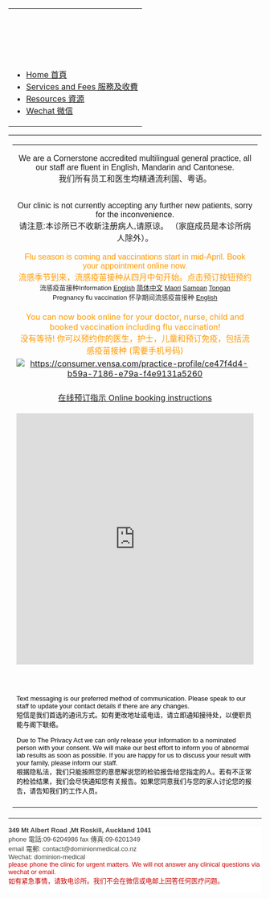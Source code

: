 <!DOCTYPE html PUBLIC "-//W3C//DTD XHTML 1.0 Transitional//EN" "http://www.w3.org/TR/xhtml1/DTD/xhtml1-transitional.dtd">
<html xmlns="http://www.w3.org/1999/xhtml" itemscope="" itemtype="http://schema.org/WebPage">
<head>
<meta http-equiv="content-type" content="text/html; charset=UTF-8" />
<meta http-equiv="X-UA-Compatible" content="chrome=1" />



<script type="text/javascript">
                window.jstiming.load.tick('scl');
              </script>
<meta name="title" content="Dominion Medical Centre" />
<meta itemprop="name" content="Dominion Medical Centre" />
<meta property="og:title" content="Dominion Medical Centre" />
<style type="text/css">
</style>
<link rel="stylesheet" type="text/css" href="http://www.gstatic.com/sites/p/279d5c/system/app/themes/charcoal/standard-css-charcoal-ltr-ltr.css" />
<link rel="stylesheet" type="text/css" href="_/rsrc/1521704837000/system/app/css/overlay.css?cb=charcoal38a100150goog-ws-nav-nosidecontent30themedefaultcenter" />
<link rel="stylesheet" type="text/css" href="_/rsrc/1521704837000/system/app/css/camelot/allthemes-view.css" />
<!--[if IE]>
          <link rel="stylesheet" type="text/css" href="/system/app/css/camelot/allthemes%2die.css" />
        <![endif]-->
<title>Dominion Medical Centre</title>
<meta itemprop="image" content="http://www.dominionmedical.co.nz/_/rsrc/1522470524641/test/vensa-make-an-appointment-button-CH.PNG" />
<meta property="og:image" content="http://www.dominionmedical.co.nz/_/rsrc/1522470524641/test/vensa-make-an-appointment-button-CH.PNG" />
<script type="text/javascript">
                window.jstiming.load.tick('cl');
              </script>
</head>
<body xmlns="http://www.google.com/ns/jotspot" id="body" class=" en            ">
<div id="sites-page-toolbar" class="sites-header-divider">
<div xmlns="http://www.w3.org/1999/xhtml" id="sites-status" class="sites-status" style="display:none;"><div id="sites-notice" class="sites-notice" role="status" aria-live="assertive"> </div></div>
</div>
<div id="sites-chrome-everything-scrollbar">
<div id="sites-chrome-everything" class="">
<div id="sites-chrome-page-wrapper" style="direction: ltr">
<div id="sites-chrome-page-wrapper-inside">
<div xmlns="http://www.w3.org/1999/xhtml" id="sites-chrome-header-wrapper" style="">
<table id="sites-chrome-header" class="sites-layout-hbox-centered" cellspacing="0" style="">
<tr class="sites-header-primary-row" id="sites-chrome-userheader">
<td id="sites-header-title" class="sites-header-title-centered " role="banner" style="height: 100px"><div class="sites-header-cell-buffer-wrapper"><h2></h2></div></td>
</tr>
<tr class="sites-header-secondary-row" id="sites-chrome-horizontal-nav">
<td colspan="2" id="sites-chrome-header-horizontal-nav-container" role="navigation">
<div class="sites-header-nav"><ul class="sites-header-nav-container-links"><li class="current"><a class="sites-navigation-link current" href="test">Home 首頁</a></li><li class="unselected"><a class="sites-navigation-link unselected" href="new-fees">Services and Fees 服務及收費</a></li><li class="unselected"><a class="sites-navigation-link unselected" href="resources">Resources 資源</a></li><li class="unselected"><a class="sites-navigation-link unselected" href="wechat">Wechat 微信</a></li></ul><div style="clear: both;"></div></div>
</td>
</tr>
</table>
</div>
<div id="sites-chrome-main-wrapper">
<div id="sites-chrome-main-wrapper-inside">
<table id="sites-chrome-main" class="sites-layout-hbox" cellspacing="0" cellpadding="{scmCellpadding}" border="0">
<tr>
<td id="sites-chrome-sidebar-left" class="sites-layout-sidebar-left" style="display: none; width: 150px">
</td>
<td id="sites-canvas-wrapper">
<div id="sites-canvas" role="main">
<div id="goog-ws-editor-toolbar-container"> </div>
<div xmlns="http://www.w3.org/1999/xhtml" id="title-crumbs" style="display: none;">
</div>
<h3 xmlns="http://www.w3.org/1999/xhtml" id="sites-page-title-header" style="display: none;" align="left">
<span id="sites-page-title" dir="ltr" tabindex="-1" style="outline: none">Home 首頁</span>
</h3>
<div id="sites-canvas-main" class="sites-canvas-main">
<div id="sites-canvas-main-content">
<table xmlns="http://www.w3.org/1999/xhtml" cellspacing="0" class="sites-layout-name-one-column sites-layout-hbox"><tbody><tr><td class="sites-layout-tile sites-tile-name-content-1"><div dir="ltr"><div><span title=""><font face="arial, sans-serif" size="3"><p style="text-align:center"><font style="font-weight:normal">We are a Cornerstone accredited multilingual general practice, all our staff are fluent in English, Mandarin and Cantonese.<br /></font><font style="font-weight:normal">我们所有员工和医生均精通流利国、粤语。</font></p><div style="text-align:center"><div></div></div><div style="text-align:center"><br /></div><div style="text-align:center">Our clinic is not currently accepting any further new patients, sorry for the inconvenience.</div></font></span><div style="text-align:center"><div><font face="arial, sans-serif" size="3">请注意:本诊所已不收新注册病人,请原谅。 （家庭成员是本诊所病人除外）。</font></div><div><font face="arial, sans-serif" size="3"><br /></font></div><div><font color="#ff9900" face="arial, sans-serif" size="3">Flu season is coming and vaccinations start in mid-April. Book your appointment online now.</font></div><div><span style="font-family:inherit;font-size:16px;white-space:pre-wrap;background-color:transparent"><font color="#ff9900">流感季节到来，流感疫苗接种从四月中旬开始。点击预订按钮预约</font></span></div><div><div style="text-align:center"><font face="arial, sans-serif"><font size="2"><span style="color:rgb(33,33,33);white-space:pre-wrap;background-color:transparent">流感疫苗接种</span><span style="background-color:transparent">I</span></font><span style="font-size:small;background-color:transparent">nformation </span><a href="https://www.fightflu.co.nz/faq" rel="nofollow" style="font-size:small;background-color:transparent">English</a><span style="font-size:small;background-color:transparent"> </span><a href="https://www.influenza.org.nz/sites/default/files/PN702132%20Simple%20flu%20resource%20A5%20format%20FINAL%20FINAL%2013%20Feb%202017%20CHS%20PLAIN%20Final.pdf" rel="nofollow" style="font-size:small;background-color:transparent">简体中文</a><span style="font-size:small;background-color:transparent"> </span><a href="https://www.influenza.org.nz/sites/default/files/PN702132%20Simple%20flu%20resource%20A5%20format%20FINAL%20FINAL%2013%20Feb%202017%20MAO%20PLAIN%20MACRONS%20Final.pdf" rel="nofollow" style="font-size:small;background-color:transparent">Maori</a><span style="font-size:small;background-color:transparent"> </span><a href="https://www.influenza.org.nz/sites/default/files/PN702132%20Simple%20flu%20resource%20A5%20format%20FINAL%20FINAL%2013%20Feb%202017%20SAM%20PLAIN%20Final.pdf" rel="nofollow" style="font-size:small;background-color:transparent">Samoan</a><span style="font-size:small;background-color:transparent"> </span><a href="https://www.influenza.org.nz/sites/default/files/PN702132%20Simple%20flu%20resource%20A5%20format%20FINAL%20FINAL%2013%20Feb%202017%20TONG%20PLAIN%20Final.pdf" rel="nofollow" style="font-size:small;background-color:transparent">Tongan</a></font></div><div style="text-align:center"><font face="arial, sans-serif" size="2">Pregnancy flu vaccination <span style="color:rgb(33,33,33);white-space:pre-wrap;background-color:transparent">怀孕期间流感疫苗接种 <a href="https://www.influenza.org.nz/sites/default/files/2018%20Flu%20Pregnancy%20Brochure%20Update%20Spreads.pdf" rel="nofollow">English</a></span></font></div></div><div><br /></div><div><font color="#ff9900">You can now book online for your doctor, nurse, child and booked vaccination including flu vaccination!</font></div><div><font color="#ff9900" size="3"><span style="font-family:inherit;white-space:pre-wrap;background-color:transparent">没有等待! </span><span style="background-color:transparent"><span style="white-space:pre-wrap">你可以预约你的医生，护士，儿童和预订免疫，包括流感疫苗接种 (</span></span></font><span style="font-family:inherit;text-align:left;white-space:pre-wrap;background-color:transparent"><font color="#ff9900" size="3">需要手机号码)</font></span></div></div></div><div><font color="#3e413c" style="background-color:transparent;font-size:13px"><span style="font-size:medium"><div style="display:block;text-align:center;margin:5px auto 0px"><a href="https://consumer.vensa.com/practice-profile/ce47f4d4-b59a-7186-e79a-f4e9131a5260" imageanchor="1" target="_blank"><img alt="https://consumer.vensa.com/practice-profile/ce47f4d4-b59a-7186-e79a-f4e9131a5260" border="0" src="website/_/rsrc/1283597801983/home/vensa_appt.PNG" /></a>     </div><div style="display:block;text-align:center;margin:5px auto 0px"><a href="online-booking-instruction.html">在线预订指示 Online booking instructions</a></div><br /></span></font></div><div><div class="sites-embed-align-center-wrapping-off"><div class="sites-embed-border-off sites-embed sites-embed-full-width" style="width:100%;"><div class="sites-embed-object-title" style="display:none;">Dominion Medical Centre</div><div class="sites-embed-content sites-embed-type-map"><iframe src="https://maps.google.com/?ll=-36.903623%2C174.74004&amp;spn=0.004324%2C0.01502&amp;ie=UTF8&amp;hl=en_GB&amp;z=16&amp;t=roadmap&amp;sll=-36.903623%2C174.74004&amp;sspn=0.004324%2C0.01502&amp;q=349%20Mount%20Albert%20Rd%2C%20Mount%20Roskill%2C%20Auckland%201441%2C%20New%20Zealand%20(Dominion%20Medical%20Centre)&amp;output=embed" title="Dominion Medical Centre" width="100%" height="500" frameborder="0" class="map_embed" scrolling="no"></iframe></div></div></div></div><div><br /></div><div><br /></div><div><br /></div><div><span style="font-family:arial,sans-serif;font-size:small;background-color:transparent"><div style="display:inline!important"><font color="#000000">Text messaging is our preferred method of communication. Please speak to our staff to update your contact details if there are any changes. </font></div></span></div><div><font face="arial, sans-serif" size="2"><div><div><span style="background-color:transparent"><div style="display:inline!important"><font color="#000000">短信是我们首选的通讯方式。如有更改地址或电话，请立即通知接待处，以便职员能与阁下联络。</font></div></span></div><div><font color="#000000"><br /></font></div><div><font color="#000000">Due to The Privacy Act we can only release your information to a nominated person with your consent. We will make our best effort to inform you of abnormal lab results as soon as possible. If you are happy for us to discuss your result with your family, please inform our staff. </font></div><div><span style="font-weight:bold;background-color:transparent"><div style="display:inline!important"><font color="#000000" style="font-weight:normal">根据隐私法，我们只能按照您的意愿解说您的检验报告给您指定的人。若有不正常的检验结果，我们会尽快通知您有关报告。如果您同意我们与您的家人讨论您的报告，请告知我们的工作人员。</font><br /></div></span></div></div></font></div><div dir="ltr"><br /></div></div></td></tr></tbody></table>
</div> 
</div> 
<div id="sites-canvas-bottom-panel">
<div id="sites-attachments-container">
</div>
</div>
</div> 
</td> 
</tr>
</table> 
</div> 
</div> 
<div id="sites-chrome-footer-wrapper">
<div id="sites-chrome-footer-wrapper-inside">
<div id="sites-chrome-footer">
<div xmlns="http://www.w3.org/1999/xhtml" class="sites-subfooter"><div class="sites-subfooter-content"><div dir="ltr"><div style="color:rgb(62,65,60);font-size:13.3333px;background-color:rgb(255,255,255)"><font face="arial, sans-serif" style="font-size:13px"><div style="font-weight:bold"><font size="2" style="color:rgb(0,0,0);font-weight:400"><span style="color:rgb(62,65,60);font-weight:bold;background-color:transparent">349 Mt Albert Road </span><span style="color:rgb(62,65,60);font-weight:bold;background-color:transparent">,Mt Rosk</span></font><span style="background-color:transparent">ill, </span><span style="background-color:transparent">Auckland </span><span style="background-color:transparent">1041</span></div></font><font face="arial, sans-serif" style="font-size:13px"><div style="font-weight:bold"><div style="font-size:medium;font-weight:400;font-family:Arial,Verdana,sans-serif"><font face="arial, sans-serif" size="2"><span style="background-color:transparent">phone 電話:</span><span style="background-color:transparent">09-6204986 </span><span style="background-color:transparent">fax 傳真:</span><span style="background-color:transparent">09-6201</span></font><span style="background-color:transparent;font-family:arial,sans-serif;font-size:small">349</span></div><div style="font-size:medium;font-weight:400;font-family:Arial,Verdana,sans-serif"><font face="arial, sans-serif" size="2"><span style="background-color:transparent">email 電郵: </span><span style="background-color:transparent">contact@do</span></font><span style="font-family:arial,sans-serif;font-size:small;background-color:transparent">minionmedical.co.nz </span></div><div style="font-size:medium;font-weight:400;font-family:Arial,Verdana,sans-serif"><span style="font-family:arial,sans-serif;font-size:small;background-color:transparent">Wechat: </span><span style="font-family:arial,sans-serif;font-size:small;background-color:transparent">dominion-medical</span></div><div style="font-size:medium;font-weight:400;font-family:Arial,Verdana,sans-serif"><font face="arial, sans-serif" size="2"><font color="#cc0000">please phone the clinic for urgent matters. We will not answer any clinical questions via wecha</font><span style="color:rgb(204,0,0)">t or email. </span></font></div><div style="font-size:medium;font-weight:400;font-family:Arial,Verdana,sans-serif"><font face="arial, sans-serif" size="2"><font color="#cc0000">如有紧急事情，请致电诊所。我们不会在微信或电邮上回答任何医疗问题。 </font></font></div></div></font></div><div style="color:rgb(62,65,60);background-color:rgb(255,255,255)"><font face="arial, sans-serif" size="2"><div style="text-align:right;font-weight:bold">  </div></font><font face="arial, sans-serif" size="2"><div style="font-size:13.3333px;font-weight:bold"></div></font></div></div></div></div>
</div>
</div>
</div>
</div> 
</div> 
<div id="sites-chrome-adminfooter-container">
</div>
</div> 
</div> 
<div id="sites-chrome-onebar-footer">
</div>
<script xmlns="http://www.w3.org/1999/xhtml" type="text/javascript">
    window.jstiming.load.tick('sjl');
  </script>
<script xmlns="http://www.w3.org/1999/xhtml" src="http://www.gstatic.com/sites/p/279d5c/system/js/jot_min_view__en.js"></script>
<script xmlns="http://www.w3.org/1999/xhtml" type="text/javascript">
    window.jstiming.load.tick('jl');
  </script>
<script xmlns="http://www.w3.org/1999/xhtml">
      
          sites.core.Analytics.createTracker();
          sites.core.Analytics.trackPageview();
        
    </script>
<script xmlns="http://www.w3.org/1999/xhtml" type="text/javascript">
      gsites.HoverPopupMenu.createSiteDropdownMenus('sites-header-nav-dropdown', false);
    </script>
<script xmlns="http://www.w3.org/1999/xhtml" type="text/javascript">
  setTimeout(function() {
    var fingerprint = gsites.date.TimeZone.getFingerprint([1109635200000, 1128902400000, 1130657000000, 1143333000000, 1143806400000, 1145000000000, 1146380000000, 1152489600000, 1159800000000, 1159500000000, 1162095000000, 1162075000000, 1162105500000]);
    gsites.Xhr.send('http://www.dominionmedical.co.nz/_/tz', null, null, 'GET', null, null, { afjstz: fingerprint });
  }, 500);
</script>
<script xmlns="http://www.w3.org/1999/xhtml">
                    window.onload = function() {
                      if (false) {
                        JOT_setMobilePreview();
                      }
                      var loadTimer = window.jstiming.load;
                      loadTimer.tick("ol");
                      loadTimer["name"] = "load," + webspace.page.type + ",user_page";
                      window.jstiming.report(loadTimer, {}, 'http://csi.gstatic.com/csi');
                    }
                  </script>
<script xmlns="http://www.w3.org/1999/xhtml" type="text/javascript">
        JOT_insertAnalyticsCode(false,
            false);
      </script>
<script xmlns="http://www.w3.org/1999/xhtml" type="text/javascript">
    var maestroRunner = new gsites.pages.view.SitesMaestroRunner(
        webspace, "en");
    maestroRunner.initListeners();
    maestroRunner.installEditRender();
  </script>
<script xmlns="http://www.w3.org/1999/xhtml" type="text/javascript" defer="true">
  //<![CDATA[
    // Decorate any fastUI buttons on the page with a class of 'goog-button'.
    if (webspace.user.hasWriteAccess) {
      JOT_decorateButtons();
    }

    // Fires delayed events.
    (function() {
      JOT_fullyLoaded = true;
      var delayedEvents = JOT_delayedEvents;
      for (var x = 0; x < delayedEvents.length; x++) {
        var event = delayedEvents[x];
        JOT_postEvent(event.eventName, event.eventSrc, event.payload);
      }
      JOT_delayedEvents = null;
      JOT_postEvent('pageLoaded');
    })();
  //]]>
</script>
<script xmlns="http://www.w3.org/1999/xhtml" type="text/javascript">
    JOT_postEvent('decorateGvizCharts');
  </script>
<script type="text/javascript">
          JOT_setupPostRenderingManager();
        </script>
<script type="text/javascript">
          JOT_postEvent('renderPlus', null, 'sites-chrome-main');
        </script>
<div id="server-timer-div" style="display:none"> </div>
<script type="text/javascript">
          window.jstiming.load.tick('render');
          JOT_postEvent('usercontentrendered', this);
        </script>
</body>
</html>
